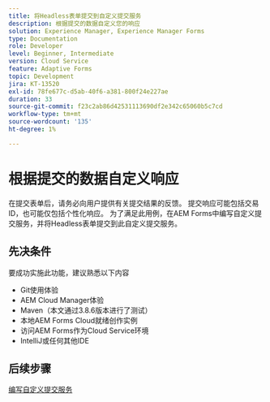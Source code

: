 ```yaml
---
title: 将Headless表单提交到自定义提交服务
description: 根据提交的数据自定义您的响应
solution: Experience Manager, Experience Manager Forms
type: Documentation
role: Developer
level: Beginner, Intermediate
version: Cloud Service
feature: Adaptive Forms
topic: Development
jira: KT-13520
exl-id: 78fe677c-d5ab-40f6-a381-800f24e227ae
duration: 33
source-git-commit: f23c2ab86d42531113690df2e342c65060b5c7cd
workflow-type: tm+mt
source-wordcount: '135'
ht-degree: 1%

---
```


# 根据提交的数据自定义响应

在提交表单后，请务必向用户提供有关提交结果的反馈。 提交响应可能包括交易ID，也可能仅包括个性化响应。 为了满足此用例，在AEM Forms中编写自定义提交服务，并将Headless表单提交到此自定义提交服务。

## 先决条件

要成功实施此功能，建议熟悉以下内容

* Git使用体验
* AEM Cloud Manager体验
* Maven（本文通过3.8.6版本进行了测试）
* 本地AEM Forms Cloud就绪创作实例
* 访问AEM Forms作为Cloud Service环境
* IntelliJ或任何其他IDE


## 后续步骤

[编写自定义提交服务](./custom-submit-service.md)
